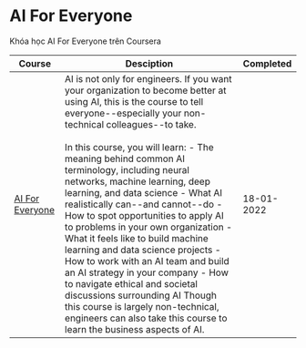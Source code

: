# AI For Everyone
Khóa học AI For Everyone trên Coursera 


| Course | Desciption | Completed |
| ----- | ----- | ----- |
| [AI For Everyone](https://www.coursera.org/learn/ai-for-everyone) | AI is not only for engineers. If you want your organization to become better at using AI, this is the course to tell everyone--especially your non-technical colleagues--to take. <br /> <br /> In this course, you will learn: - The meaning behind common AI terminology, including neural networks, machine learning, deep learning, and data science - What AI realistically can--and cannot--do - How to spot opportunities to apply AI to problems in your own organization - What it feels like to build machine learning and data science projects - How to work with an AI team and build an AI strategy in your company - How to navigate ethical and societal discussions surrounding AI Though this course is largely non-technical, engineers can also take this course to learn the business aspects of AI. | 18-01-2022 |



